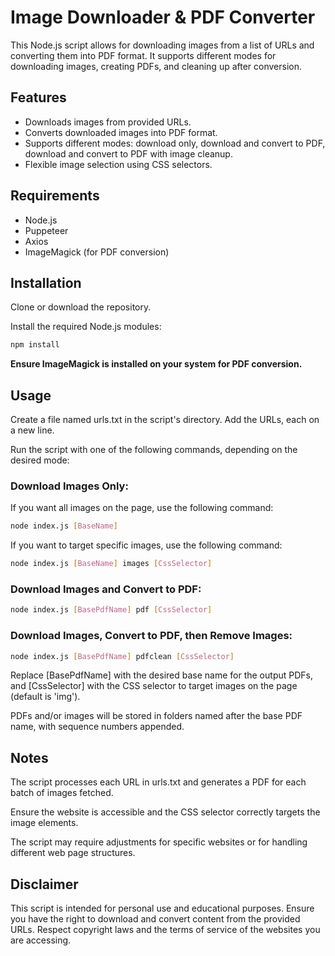 # Image Downloader & PDF Converter

This Node.js script allows for downloading images from a list of URLs and converting them into PDF format. It supports different modes for downloading images, creating PDFs, and cleaning up after conversion.

## Features

-   Downloads images from provided URLs.
-   Converts downloaded images into PDF format.
-   Supports different modes: download only, download and convert to PDF, download and convert to PDF with image cleanup.
-   Flexible image selection using CSS selectors.

## Requirements

-   Node.js
-   Puppeteer
-   Axios
-   ImageMagick (for PDF conversion)

## Installation

Clone or download the repository.

Install the required Node.js modules:

```bash
npm install
```

**Ensure ImageMagick is installed on your system for PDF conversion.**

## Usage

Create a file named urls.txt in the script's directory. Add the URLs, each on a new line.

Run the script with one of the following commands, depending on the desired mode:

### Download Images Only:

If you want all images on the page, use the following command:

```bash
node index.js [BaseName]
```

If you want to target specific images, use the following command:

```bash
node index.js [BaseName] images [CssSelector]
```

### Download Images and Convert to PDF:

```bash
node index.js [BasePdfName] pdf [CssSelector]
```

### Download Images, Convert to PDF, then Remove Images:

```bash
node index.js [BasePdfName] pdfclean [CssSelector]
```

Replace [BasePdfName] with the desired base name for the output PDFs, and [CssSelector] with the CSS selector to target images on the page (default is 'img').

PDFs and/or images will be stored in folders named after the base PDF name, with sequence numbers appended.

## Notes

The script processes each URL in urls.txt and generates a PDF for each batch of images fetched.

Ensure the website is accessible and the CSS selector correctly targets the image elements.

The script may require adjustments for specific websites or for handling different web page structures.

## Disclaimer

This script is intended for personal use and educational purposes. Ensure you have the right to download and convert content from the provided URLs. Respect copyright laws and the terms of service of the websites you are accessing.

